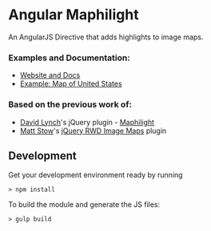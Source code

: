 # Angular Maphilight
An AngularJS Directive that adds highlights to image maps.

[logo]: https://cdn-images-1.medium.com/max/800/1*NyFdxMXz9E2iDdinzMh-LQ.png "Example 2 in the docs"

### Examples and Documentation:
- [Website and Docs](http://abdallamohamed.github.io/Angular-Maphilight/)
- [Example: Map of United States](http://abdallamohamed.github.io/Angular-Maphilight/#/Example2)

### Based on the previous work of:
- [David Lynch](https://github.com/kemayo)'s jQuery plugin - [Maphilight](https://github.com/kemayo/maphilight)
- [Matt Stow](https://github.com/stowball)'s [jQuery RWD Image Maps](https://github.com/stowball/jQuery-rwdImageMaps) plugin

Development
-----------

Get your development environment ready by running

``> npm install``

To build the module and generate the JS files:

``> gulp build``
